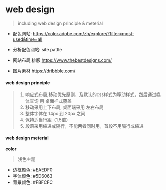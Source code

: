 # web design

> including web design principle & meterial

* 配色网站: https://color.adobe.com/zh/explore/?filter=most-used&time=all

* 分析配色网站: site pattle

* 网站布局,排版 https://www.thebestdesigns.com/

* 图片素材 https://dribbble.com/

  

#### web design principle

> 1. 响应式布局,移动优先原则，及默认的css样式为移动样式，然后通过媒体查询 用 桌面样式覆盖
> 2. 移动采用上下布局, 桌面端采用 左右布局
> 3. 整体字体在 14px 到 20px 之间
> 4. 保持适当行距（1.5倍）
> 5. 段落采用缩进或隔行，不能两者同时用，首段不用隔行或缩进



#### web design meterial

**color**

> 浅色主题

* 边框颜色: #EAEDF0
* 字体颜色: #5D6063
* 背景颜色: #FBFCFC

